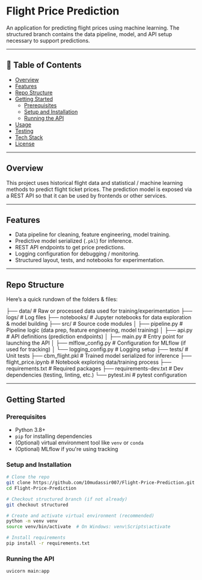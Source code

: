 # Flight Price Prediction

An application for predicting flight prices using machine learning. The structured branch contains the data pipeline, model, and API setup necessary to support predictions.

---

## 🚀 Table of Contents

- [Overview](#overview)  
- [Features](#features)  
- [Repo Structure](#repo-structure)  
- [Getting Started](#getting-started)  
  - [Prerequisites](#prerequisites)  
  - [Setup and Installation](#setup-and-installation)  
  - [Running the API](#running-the-api)  
- [Usage](#usage)  
- [Testing](#testing)  
- [Tech Stack](#tech-stack)  
- [License](#license)  

---

## Overview

This project uses historical flight data and statistical / machine learning methods to predict flight ticket prices. The prediction model is exposed via a REST API so that it can be used by frontends or other services.  

---

## Features

- Data pipeline for cleaning, feature engineering, model training.  
- Predictive model serialized (`.pkl`) for inference.  
- REST API endpoints to get price predictions.  
- Logging configuration for debugging / monitoring.  
- Structured layout, tests, and notebooks for experimentation.  

---

## Repo Structure

Here’s a quick rundown of the folders & files:

├── data/ # Raw or processed data used for training/experimentation
├── logs/ # Log files
├── notebooks/ # Jupyter notebooks for data exploration & model building
├── src/ # Source code modules
│ ├── pipeline.py # Pipeline logic (data prep, feature engineering, model training)
│ ├── api.py # API definitions (prediction endpoints)
│ ├── main.py # Entry point for launching the API
│ ├── mlflow_config.py # Configuration for MLflow (if used for tracking)
│ └── logging_config.py # Logging setup
├── tests/ # Unit tests
├── cbm_flight.pkl # Trained model serialized for inference
├── flight_price.ipynb # Notebook exploring data/training process
├── requirements.txt # Required packages
├── requirements-dev.txt # Dev dependencies (testing, linting, etc.)
└── pytest.ini # pytest configuration


---

## Getting Started

### Prerequisites

- Python 3.8+  
- `pip` for installing dependencies  
- (Optional) virtual environment tool like `venv` or `conda`  
- (Optional) MLflow if you're using tracking  

### Setup and Installation

```bash
# Clone the repo
git clone https://github.com/10mudassir007/Flight-Price-Prediction.git
cd Flight-Price-Prediction

# Checkout structured branch (if not already)
git checkout structured

# Create and activate virtual environment (recommended)
python -m venv venv
source venv/bin/activate  # On Windows: venv\Scripts\activate

# Install requirements
pip install -r requirements.txt

```
### Running the API

```bash
uvicorn main:app
```